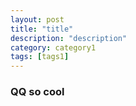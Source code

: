 ```yaml
---
layout: post
title: "title"
description: "description"
category: category1
tags: [tags1]
---
```

### QQ so cool
